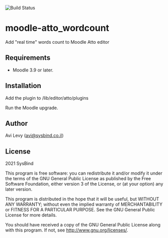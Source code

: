 ![Build Status](https://github.com/SysBind/moodle-atto_wordcount/actions/workflows/ci.yml/badge.svg?branch=main)

# moodle-atto_wordcount

Add "real time" words count to Moodle Atto editor
## Requirements

- Moodle 3.9 or later.

## Installation

Add the plugin to /lib/editor/atto/plugins

Run the Moodle upgrade.
## Author

Avi Levy (avi@sysbind.co.il)

## License ##

2021 SysBind

This program is free software: you can redistribute it and/or modify it under
the terms of the GNU General Public License as published by the Free Software
Foundation, either version 3 of the License, or (at your option) any later
version.

This program is distributed in the hope that it will be useful, but WITHOUT ANY
WARRANTY; without even the implied warranty of MERCHANTABILITY or FITNESS FOR A
PARTICULAR PURPOSE.  See the GNU General Public License for more details.

You should have received a copy of the GNU General Public License along with
this program.  If not, see <http://www.gnu.org/licenses/>.
